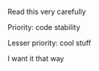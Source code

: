 Read this very carefully

Priority: code stability

Lesser priority: cool stuff

I want it that way
